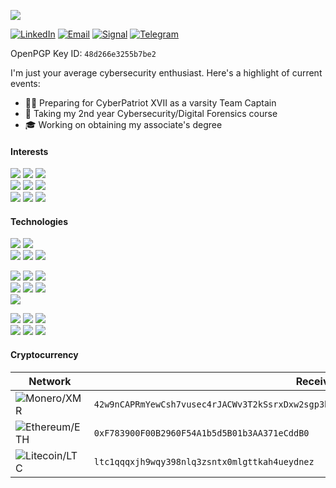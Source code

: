 ![](https://komarev.com/ghpvc/?username=reversed-coffee)

[![LinkedIn](https://img.shields.io/badge/LinkedIn-0077B5?style=for-the-badge&logo=linkedin&logoColor=white)](https://www.linkedin.com/in/nicholas-hardenburgh/)
[![Email](https://img.shields.io/badge/Email-EA4335?style=for-the-badge&logo=gmail&logoColor=white)](mailto:nick@reversed.coffee)
[![Signal](https://img.shields.io/badge/Signal-%23039BE5.svg?&style=for-the-badge&logo=Signal&logoColor=white)](https://signal.me/#eu/Ak1GukVX2l8Dofirn8M66E-wXHcX4wK8zQ1EjOT8LcXb8gxJy81GvYkZB5fCsaxQ)
[![Telegram](https://img.shields.io/badge/Telegram-2CA5E0?style=for-the-badge&logo=telegram&logoColor=white)](https://t.me/reversed_coffee)

OpenPGP Key ID: `48d266e3255b7be2`

I'm just your average cybersecurity enthusiast. Here's a highlight of current events:
- 🧑‍💻 Preparing for CyberPatriot XVII as a varsity Team Captain
- 🎒 Taking my 2nd year Cybersecurity/Digital Forensics course
- 🎓 Working on obtaining my associate's degree

#### Interests
![](https://img.shields.io/badge/Software%20Engineering-363331?style=for-the-badge)
![](https://img.shields.io/badge/Reverse%20Engineering-5e5654?style=for-the-badge)
![](https://img.shields.io/badge/Server%20Management-3D3B3C?style=for-the-badge)\
![](https://img.shields.io/badge/Electronics-5e5654?style=for-the-badge)
![](https://img.shields.io/badge/Cryptocurrency-3D3B3C?style=for-the-badge)
![](https://img.shields.io/badge/3D%20Printing-363331?style=for-the-badge)\
![](https://img.shields.io/badge/Coffee-4d3b34?style=for-the-badge)
![](https://img.shields.io/badge/Mountain%20Dew-07703C?style=for-the-badge)
![](https://img.shields.io/badge/🇮🇹%20Italian%20Food-224588?style=for-the-badge)

#### Technologies

![](https://img.shields.io/badge/Raspberry%20Pi-A22846?style=for-the-badge&logo=raspberry-pi&logoColor=white)
![](https://img.shields.io/badge/ThinkPad-EE2624?style=for-the-badge&logo=thinkpad&logoColor=white)\
![](https://img.shields.io/badge/Juniper-2D6A00?style=for-the-badge&logo=juniper-networks&logoColor=white)
![](https://img.shields.io/badge/MikroTik-293138?style=for-the-badge&logo=mikrotik&logoColor=white)
![](https://img.shields.io/badge/Netgear-2C262D?style=for-the-badge&logo=netgear&logoColor=white)

![](https://img.shields.io/badge/Arch_Linux-1793D1?style=for-the-badge&logo=arch-linux&logoColor=white)
![](https://img.shields.io/badge/Debian-A81D33?style=for-the-badge&logo=debian&logoColor=white)
![](https://img.shields.io/badge/Alpine_Linux-0D597F?style=for-the-badge&logo=alpine-linux&logoColor=white)\
![](https://img.shields.io/badge/Docker-1D63ED?style=for-the-badge&logo=docker&logoColor=white)
![](https://img.shields.io/badge/Libvirt-3C857C?style=for-the-badge&logo=linux&logoColor=white)
![](https://img.shields.io/badge/Proxmox-E57000?style=for-the-badge&logo=proxmox&logoColor=white)\
![](https://img.shields.io/badge/Cloudflare-F38020?style=for-the-badge&logo=cloudflare&logoColor=white)

![](https://img.shields.io/badge/C%23/.NET-512BD4?style=for-the-badge)
![](https://img.shields.io/badge/C++-00599C?style=for-the-badge)
![](https://img.shields.io/badge/C-A8B9CC?style=for-the-badge)\
![](https://img.shields.io/badge/Bash-4EAA25?style=for-the-badge&logo=GNU%20Bash&logoColor=white)
![](https://img.shields.io/badge/Lua-2C2D72?style=for-the-badge&logo=lua&logoColor=white)
![](https://img.shields.io/badge/TypeScript-3178C6?style=for-the-badge&logo=typescript&logoColor=white)

#### Cryptocurrency

| Network | Receive Address |
|---------|-----------------|
| ![Monero/XMR](https://img.shields.io/badge/Monero-3C3C3D?style=for-the-badge&logo=monero&logoColor=FF6600)         | `42w9nCAPRmYewCsh7vusec4rJACWv3T2kSsrxDxw2sgp3hmE9UmHNC2hQsb6ghQJA7iCFo8e3HcXbYRkRCj4ZSsR1JA9D1K` |
| ![Ethereum/ETH](https://img.shields.io/badge/Eth%2FERC20-3C3C3D?style=for-the-badge&logo=ethereum&logoColor=white) | `0xF783900F00B2960F54A1b5d5B01b3AA371eCddB0` |
| ![Litecoin/LTC](https://img.shields.io/badge/Litecoin-3C3C3D?style=for-the-badge&logo=litecoin&logoColor=A6A9AA)   | `ltc1qqqxjh9wqy398nlq3zsntx0mlgttkah4ueydnez` |
